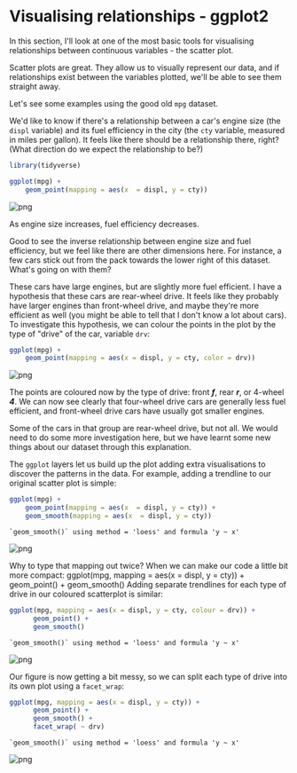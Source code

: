 # Visualising relationships - ggplot2

In this section, I'll look at one of the most basic tools for visualising relationships between continuous variables - the scatter plot. 

Scatter plots are great. They allow us to visually represent our data, and if relationships exist between the variables plotted, we'll be able to see them straight away.

Let's see some examples using the good old `mpg` dataset.

We'd like to know if there's a relationship between a car's engine size (the `displ` variable) and its fuel efficiency in the city (the `cty` variable, measured in miles per gallon). It feels like there should be a relationship there, right? (What direction do we expect the relationship to be?)


```R
library(tidyverse)

ggplot(mpg) +
    geom_point(mapping = aes(x  = displ, y = cty))
```


![png](output_5_0.png)


As engine size increases, fuel efficiency decreases.

Good to see the inverse relationship between engine size and fuel efficiency, but we feel like there are other dimensions here. For instance, a few cars stick out from the pack towards the lower right of this dataset. What's going on with them?

These cars have large engines, but are slightly more fuel efficient. I have a hypothesis that these cars are rear-wheel drive. It feels like they probably have larger engines than front-wheel drive, and maybe they're more efficient as well (you might be able to tell that I don't know a lot about cars). To investigate this hypothesis, we can colour the points in the plot by the type of "drive" of the car, variable `drv`:


```R
ggplot(mpg) + 
    geom_point(mapping = aes(x = displ, y = cty, color = drv))
```


![png](output_9_0.png)


The points are coloured now by the type of drive: front ***f***, rear ***r***, or 4-wheel ***4***. We can now see clearly that four-wheel drive cars are generally less fuel efficient, and front-wheel drive cars have usually got smaller engines.

Some of the cars in that group are rear-wheel drive, but not all. We would need to do some more investigation here, but we have learnt some new things about our dataset through this explanation.

The `ggplot` layers let us build up the plot adding extra visualisations to discover the patterns in the data. For example, adding a trendline to our original scatter plot is simple:


```R
ggplot(mpg) + 
    geom_point(mapping = aes(x  = displ, y = cty)) +
    geom_smooth(mapping = aes(x  = displ, y = cty)) 
```

    `geom_smooth()` using method = 'loess' and formula 'y ~ x'
    


![png](output_13_1.png)


Why to type that mapping out twice? When we can make our code a little bit more compact:
ggplot(mpg, mapping = aes(x  = displ, y = cty)) + 
      geom_point() +
      geom_smooth()
Adding separate trendlines for each type of drive in our coloured scatterplot is similar:


```R
ggplot(mpg, mapping = aes(x = displ, y = cty, colour = drv)) + 
      geom_point() + 
      geom_smooth() 
```

    `geom_smooth()` using method = 'loess' and formula 'y ~ x'
    


![png](output_17_1.png)


Our figure is now getting a bit messy, so we can split each type of drive into its own plot using a `facet_wrap`:


```R
ggplot(mpg, mapping = aes(x = displ, y = cty)) + 
      geom_point() + 
      geom_smooth() +
      facet_wrap( ~ drv) 
```

    `geom_smooth()` using method = 'loess' and formula 'y ~ x'
    


![png](output_19_1.png)



```R

```
